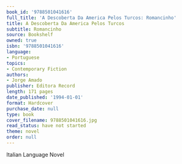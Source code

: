 ```yaml
---
book_id: '9788501041616'
full_title: 'A Descoberta Da America Pelos Turcos: Romancinho'
title: A Descoberta Da America Pelos Turcos
subtitle: Romancinho
source: Bookshelf
owned: true
isbn: '9788501041616'
language:
- Portuguese
topics:
- Contemporary Fiction
authors:
- Jorge Amado
publisher: Editora Record
length: 171 pages
date_published: '1994-01-01'
format: Hardcover
purchase_date: null
type: book
cover_filename: 9788501041616.jpg
read_status: have not started
theme: novel
order: null
---
```

Italian Language Novel

